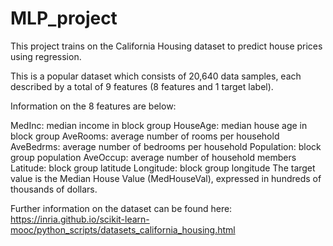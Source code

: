 # MLP_project
This project trains on the California Housing dataset to predict house prices using regression.

This is a popular dataset which consists of 20,640 data samples, each described by a total of 9 features (8 features and 1 target label).

Information on the 8 features are below:

MedInc: median income in block group
HouseAge: median house age in block group
AveRooms: average number of rooms per household
AveBedrms: average number of bedrooms per household
Population: block group population
AveOccup: average number of household members
Latitude: block group latitude
Longitude: block group longitude
The target value is the Median House Value (MedHouseVal), expressed in hundreds of thousands of dollars.

Further information on the dataset can be found here: https://inria.github.io/scikit-learn-mooc/python_scripts/datasets_california_housing.html
